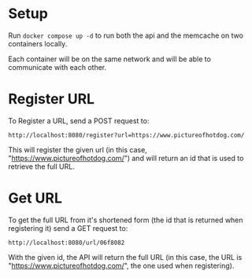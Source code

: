 # Setup
Run `docker compose up -d` to run both the api and the memcache on two containers locally.

Each container will be on the same network and will be able to communicate with each other.

# Register URL
To Register a URL, send a POST request to:

`http://localhost:8080/register?url=https://www.pictureofhotdog.com/`

This will register the given url (in this case, "https://www.pictureofhotdog.com/") and will return an id that is used to retrieve the full URL.

# Get URL
To get the full URL from it's shortened form (the id that is returned when registering it) send a GET request to:

`http://localhost:8080/url/06f8082`

With the given id, the API will return the full URL (in this case, the URL is "https://www.pictureofhotdog.com/", the one used when registering).